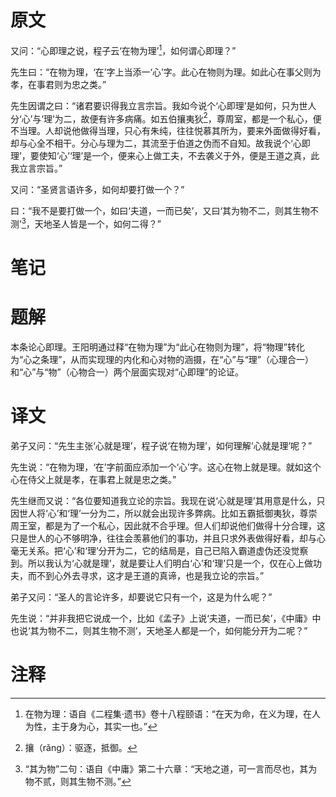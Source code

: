 # 原文
又问：“心即理之说，程子云‘在物为理’[^1]，如何谓心即理？”

先生曰：“在物为理，‘在’字上当添一‘心’字。此心在物则为理。如此心在事父则为孝，在事君则为忠之类。”

先生因谓之曰：“诸君要识得我立言宗旨。我如今说个‘心即理’是如何，只为世人分‘心’与‘理’为二，故便有许多病痛。如五伯攘夷狄[^2]，尊周室，都是一个私心，便不当理。人却说他做得当理，只心有朱纯，往往悦慕其所为，要来外面做得好看，却与心全不相干。分心与理为二，其流至于伯道之伪而不自知。故我说个‘心即理’，要使知‘心’‘理’是一个，便来心上做工夫，不去袭义于外，便是王道之真，此我立言宗旨。”

又问：“圣贤言语许多，如何却要打做一个？”

曰：“我不是要打做一个，如曰‘夫道，一而已矣’，又曰‘其为物不二，则其生物不测’[^3]，天地圣人皆是一个，如何二得？”
# 笔记

# 题解
本条论心即理。王阳明通过释“在物为理”为“此心在物则为理”，将“物理”转化为“心之条理”，从而实现理的内化和心对物的涵摄，在“心”与“理”（心理合一）和“心”与“物”（心物合一）两个层面实现对“心即理”的论证。
# 译文
弟子又问：“先生主张‘心就是理’，程子说‘在物为理’，如何理解‘心就是理’呢？”

先生说：“在物为理，‘在’字前面应添加一个‘心’字。这心在物上就是理。就如这个心在侍父上就是孝，在事君上就是忠之类。”

先生继而又说：“各位要知道我立论的宗旨。我现在说‘心就是理’其用意是什么，只因世人将‘心’和‘理’一分为二，所以就会出现许多弊病。比如五霸抵御夷狄，尊崇周王室，都是为了一个私心，因此就不合乎理。但人们却说他们做得十分合理，这只是世人的心不够明净，往往会羡慕他们的事功，并且只求外表做得好看，却与心毫无关系。把‘心’和‘理’分开为二，它的结局是，自己已陷入霸道虚伪还没觉察到。所以我认为‘心就是理’，就是要让人们明白‘心’和‘理’只是一个，仅在心上做功夫，而不到心外去寻求，这才是王道的真谛，也是我立论的宗旨。”

弟子又问：“圣人的言论许多，却要说它只有一个，这是为什么呢？”

先生说：“并非我把它说成一个，比如《孟子》上说‘夫道，一而已矣’，《中庸》中也说‘其为物不二，则其生物不测’，天地圣人都是一个，如何能分开为二呢？”
# 注释

[^1]: 在物为理：语自《二程集·遗书》卷十八程颐语：“在天为命，在义为理，在人为性，主于身为心，其实一也。”
[^2]: 攘（rǎng）：驱逐，抵御。
[^3]: “其为物”二句：语自《中庸》第二十六章：“天地之道，可一言而尽也，其为物不贰，则其生物不测。”